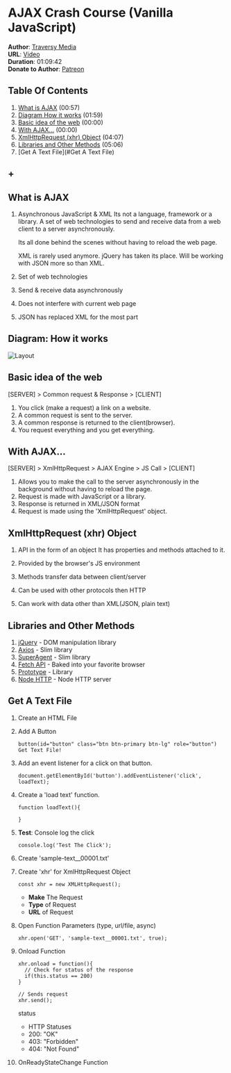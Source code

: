 # AJAX Crash Course (Vanilla JavaScript)
**Author**: [Traversy Media](https://www.youtube.com/user/TechGuyWeb)  
**URL**: [Video](https://youtu.be/82hnvUYY6QA)  
**Duration**: 01:09:42  
**Donate to Author**: [Patreon](https://www.patreon.com/traversymedia)  

## Table Of Contents
1. [What is AJAX](#what-is-ajax) (00:57)
1. [Diagram How it works](#diagram-how-it-works) (01:59)
1. [Basic idea of the web](#basic-idea-of-the-web) (00:00)
1. [With AJAX...](#with-ajax) (00:00)
1. [XmlHttpRequest (xhr) Object](#xmlhttprequest-xhr-object) (04:07)
1. [Libraries and Other Methods](#libraries-and-other-methods) (05:06)
1. [Get A Text File](#Get A Text File)
## +


## What is AJAX
1. Asynchronous JavaScript & XML
   Its not a language, framework or a library. A set of web technologies to send and receive data from a web client to a server asynchronously.

   Its all done behind the scenes without having to reload the web page.

   XML is rarely used anymore. jQuery has taken its place. Will be working with JSON more so than XML.

1. Set of web technologies
1. Send & receive data asynchronously
1. Does not interfere with current web page
1. JSON has replaced XML for the most part



## Diagram: How it works
![Layout](https://raw.github.com/elwoodberry/education/master/_img/diagrams/ajax-crash-course__001.png)

## Basic idea of the web
[SERVER] > Common request & Response > [CLIENT]

1. You click (make a request) a link on a website.
1. A common request is sent to the server.
1. A common response is returned to the client(browser).
1. You request everything and you get everything.

## With AJAX...
[SERVER] > XmlHttpRequest > AJAX Engine > JS Call > [CLIENT]

1. Allows you to make the call to the server asynchronously in the background without having to reload the page.
1. Request is made with JavaScript or a library.
1. Response is returned in XML/JSON format
1. Request is made using the 'XmlHttpRequest' object.

## XmlHttpRequest (xhr) Object

1. API in the form of an object
   It has properties and methods attached to it.

1. Provided by the browser's JS environment
1. Methods transfer data between client/server
1. Can be used with other protocols then HTTP
1. Can work with data other than XML(JSON, plain text)


## Libraries and Other Methods
1. [jQuery](https://jquery.com/) - DOM manipulation library
1. [Axios](https://www.axios.com/) - Slim library
1. [SuperAgent](https://github.com/visionmedia/superagent) - Slim library
1. [Fetch API](https://developer.mozilla.org/en-US/docs/Web/API/Fetch_API) - Baked into your favorite browser
1. [Prototype](http://prototypejs.org/) - Library
1. [Node HTTP](https://nodejs.org/api/http.html) - Node HTTP server

## Get A Text File
1. Create an HTML File
1. Add A Button
    ```
    button(id="button" class="btn btn-primary btn-lg" role="button") Get Text File!  
    ```
1. Add an event listener for a click on that button.
    ```
    document.getElementById('button').addEventListener('click', loadText);
    ```
1. Create a 'load text' function.
    ```
    function loadText(){

    }
    ```
1. **Test**: Console log the click
    ```
    console.log('Test The Click');
    ```
1. Create 'sample-text__00001.txt'
1. Create 'xhr' for XmlHttpRequest Object
    ```
    const xhr = new XMLHttpRequest();
    ```
    * **Make** The Request  
    * **Type** of Request  
    * **URL** of Request
1. Open Function
    Parameters (type, url/file, async)
    ```
    xhr.open('GET', 'sample-text__00001.txt', true);
    ```

1. Onload Function
    ```
    xhr.onload = function(){
      // Check for status of the response
      if(this.status == 200)
    }

    // Sends request
    xhr.send();
    ```
    status
    * HTTP Statuses
    * 200: "OK"
    * 403: "Forbidden"
    * 404: "Not Found"

1. OnReadyStateChange Function
